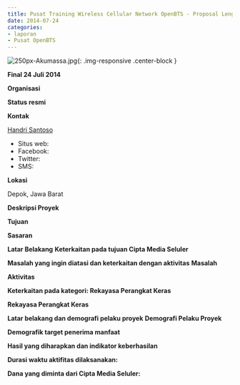 ```yaml
---
title: Pusat Training Wireless Cellular Network OpenBTS - Proposal Lengkap
date: 2014-07-24
categories:
- laporan
- Pusat OpenBTS
---
```


![250px-Akumassa.jpg](/uploads/250px-Akumassa.jpg){: .img-responsive .center-block }

**Final 24 Juli 2014**

**Organisasi**

**Status resmi**

**Kontak**

  [Handri Santoso](http://wiki.ciptamedia.org/wiki/Handri_Santoso)
* Situs web: 
* Facebook: 
* Twitter: 
* SMS: 

**Lokasi**

Depok, Jawa Barat

**Deskripsi Proyek**


**Tujuan**


**Sasaran**


**Latar Belakang**
 **Keterkaitan pada tujuan Cipta Media Seluler**

**Masalah yang ingin diatasi dan keterkaitan dengan aktivitas**
 **Masalah**

    
 **Aktivitas**

    
**Keterkaitan pada kategori: Rekayasa Perangkat Keras**

 
**Rekayasa Perangkat Keras**

 

 **Latar belakang dan demografi pelaku proyek**
 **Demografi Pelaku Proyek**

  
 **Demografik target penerima manfaat**

  
 **Hasil yang diharapkan dan indikator keberhasilan**

  
 **Durasi waktu aktifitas dilaksanakan:**

  

 **Dana yang diminta dari Cipta Media Seluler:**
  

 
